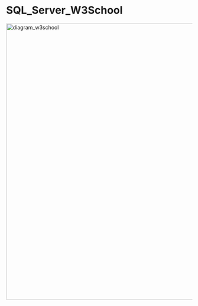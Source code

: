 # SQL_Server_W3School
<img width="748" alt="diagram_w3school" src="https://github.com/PTTThanh/SQL_Server_W3School/assets/146801406/2e486909-3d3e-44d2-b9f8-ebb2ada71833">

